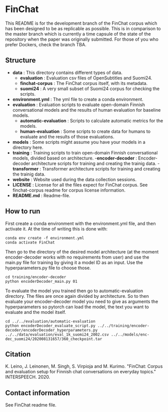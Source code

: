 # FinChat

This README is for the development branch of the FinChat corpus which has been designed to be as replicable as possible. This is in comparison to the master branch which is currently a time capsule of the state of the repository when the paper was originally submitted. For those of you who prefer Dockers, check the branch TBA.

## Structure
- **data** : This directory contains different types of data.
  - **evaluation** : Evaluation csv files of OpenSubtitles and Suomi24.
  - **finchat-corpus** : The FinChat corpus itself, with its metadata.
  - **suomi24** : A very small subset of Suomi24 corpus for checking the scripts.
- **environment.yml** : The yml file to create a conda environment.
- **evaluation** : Evaluation scripts to evaluate open-domain Finnish conversational models and the results of human evaluation for baseline models.
  - **automatic-evaluation** : Scripts to calculate automatic metrics for the models.
  - **human-evaluation** : Some scripts to create data for humans to evaluate and the results of those evaluations.
- **models** : Some scripts might assume you have your models in a directory here.
- **training** : Training scripts to train open-domain Finnish conversational models, divided based on architecture.
  -**encoder-decoder** : Encoder-decoder architecture scripts for training and creating the trainig data.
  -**transformer** : Transformer architecture scripts for training and creating the trainig data.
- **website** : Website used during the data collection sessions.
- **LICENSE** : License for all the files expect for FinChat corpus. See finchat-corpus readme for corpus license information.
- **README.md** : Readme-file.

## How to run

First create a conda environment with the environment.yml file, and then activate it. At the time of writing this is done with:
``` 
conda env create -f environment.yml
conda activate FinChat
```
 Then go to the directory of the desired model architecture (at the moment encoder-decoder works with no requirements from user) and use the main.py file for training by giving it a model ID as an input. Use the hyperparameters.py file to choose those.
```
cd training/encoder-decoder
python encoderDecoder_main.py 01
```
To evaluate the model you trained then go to automatic-evaluation directory. The files are once again divided by architecture. So to then evaluate your encoder-decoder model you need to give as arguments the hyperparameters so pytorch can load the model, the text you want to evaluate and the model itself.
```
cd ../../evaluation/automatic-evaluation
python encoderDecoder_evaluate_script.py ../../training/encoder-decoder/encoderDecoder_hyperparameters.py ../../data/evaluation/eval_1k_suomi24_2002.csv ../../models/enc-dec_suomi24/202008131657/360_checkpoint.tar
```

## Citation
K. Leino, J. Leinonen, M. Singh, S. Virpioja and M. Kurimo. "FinChat: Corpus and evaluation setup for Finnish chat conversations on everyday topics." INTERSPEECH. 2020.

## Contact information
See FinChat readme file.

